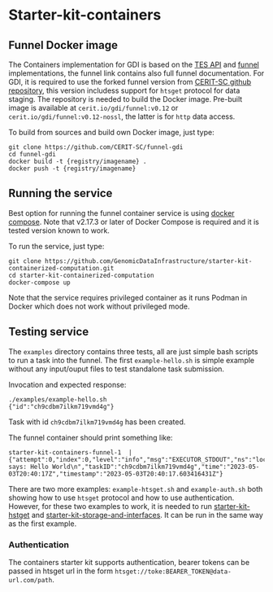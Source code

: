 # Starter-kit-containers

## Funnel Docker image

The Containers implementation for GDI is based on the [TES API](https://github.com/ga4gh/task-execution-schemas) and [funnel](https://ohsu-comp-bio.github.io/funnel/) implementations, the funnel link contains also full funnel documentation. For GDI, it is required to use the forked funnel version from [CERIT-SC github repository](https://github.com/CERIT-SC/funnel-gdi), this version includess support for `htsget` protocol for data staging. The repository is needed to build the Docker image. Pre-built image is available at `cerit.io/gdi/funnel:v0.12` or `cerit.io/gdi/funnel:v0.12-nossl`, the latter is for `http` data access.

To build from sources and build own Docker image, just type:
```
git clone https://github.com/CERIT-SC/funnel-gdi
cd funnel-gdi
docker build -t {registry/imagename} .
docker push -t {registry/imagename}
```

## Running the service

Best option for running the funnel container service is using [docker compose](https://docs.docker.com/compose/). Note that v2.17.3 or later of Docker Compose is required and it is tested version known to work.

To run the service, just type:
```
git clone https://github.com/GenomicDataInfrastructure/starter-kit-containerized-computation.git
cd starter-kit-containerized-computation
docker-compose up 
```

Note that the service requires privileged container as it runs Podman in Docker which does not work without privileged mode.

## Testing service

The `examples` directory contains three tests, all are just simple bash scripts to run a task into the funnel. The first `example-hello.sh` is simple example without any input/ouput files to test standalone task submission. 

Invocation and expected response:
```
./examples/example-hello.sh
{"id":"ch9cdbm7ilkm719vmd4g"}
```

Task with id `ch9cdbm7ilkm719vmd4g` has been created.

The funnel container should print something like: 
```
starter-kit-containers-funnel-1  | {"attempt":0,"index":0,"level":"info","msg":"EXECUTOR_STDOUT","ns":"local","stdout":"TESK says: Hello World\n","taskID":"ch9cdbm7ilkm719vmd4g","time":"2023-05-03T20:40:17Z","timestamp":"2023-05-03T20:40:17.603416431Z"}
```

There are two more examples: `example-htsget.sh` and `example-auth.sh` both showing how to use `htsget` protocol and how to use authentication. However, for these two examples to work, it is needed to run [starter-kit-hstget](https://github.com/GenomicDataInfrastructure/starter-kit-htsget) and [starter-kit-storage-and-interfaces](https://github.com/GenomicDataInfrastructure/starter-kit-storage-and-interfaces).  It can be run in the same way as the first example.

### Authentication

The containers starter kit supports authentication, bearer tokens can be passed in htsget url in the form `htsget://toke:BEARER_TOKEN@data-url.com/path`.

